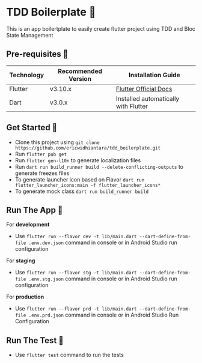 <br>

# TDD Boilerplate 📱

This is an app boilertplate to easily create flutter project using TDD and Bloc State Management

## Pre-requisites 📐

| Technology | Recommended Version | Installation Guide                                                    |
|------------|---------------------|-----------------------------------------------------------------------|
| Flutter    | v3.10.x             | [Flutter Official Docs](https://flutter.dev/docs/get-started/install) |
| Dart       | v3.0.x              | Installed automatically with Flutter                                  |

## Get Started 🚀

- Clone this project using `git clone https://github.com/ericwidhiantara/tdd_boilerplate.git`
- Run `flutter pub get`
- Run `flutter gen-l10n` to generate localization files
- Run `dart run build_runner build --delete-conflicting-outputs` to generate freezes files
- To generate launcher icon based on
  Flavor `dart run flutter_launcher_icons:main -f flutter_launcher_icons*`
- To generate mock class `dart run build_runner build`

## Run The App 🏃

For **development**

- Use `flutter run --flavor dev -t lib/main.dart --dart-define-from-file .env.dev.json` command in
  console or in Android Studio run configuration

For **staging**

- Use `flutter run --flavor stg -t lib/main.dart --dart-define-from-file .env.stg.json` command in
  console or in Android Studio run configuration

For **production**

- Use `flutter run --flavor prd -t lib/main.dart --dart-define-from-file .env.prd.json` command in
  console or in Android Studio Run Configuration

## Run The Test 🏃

- Use `flutter test` command to run the tests

<br>
